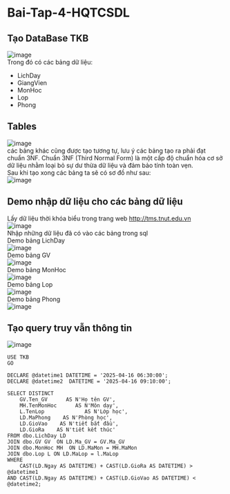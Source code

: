 # Bai-Tap-4-HQTCSDL  
## Tạo DataBase TKB  
![image](https://github.com/user-attachments/assets/2e85a024-3711-496d-a055-7c71d946c217)  
Trong đó có các bảng dữ liệu:  
- LichDay
- GiangVien
- MonHoc
- Lop
- Phong  
## Tables
![image](https://github.com/user-attachments/assets/21e622d0-c507-42bb-bf66-64a89334eda2)  
các bảng khác cũng được tạo tương tự, lưu ý các bảng tạo ra phải đạt chuẩn 3NF. Chuẩn 3NF (Third Normal Form) là một cấp độ chuẩn hóa cơ sở dữ liệu nhằm loại bỏ sự dư thừa dữ liệu và đảm bảo tính toàn vẹn.  
Sau khi tạo xong các bảng ta sẽ có sơ đồ như sau:  
![image](https://github.com/user-attachments/assets/957cba76-94f9-466f-8b6a-65a5626f8a78)  
## Demo nhập dữ liệu cho các bảng dữ liệu  
Lấy dữ liệu thời khóa biểu trong trang web http://tms.tnut.edu.vn  
![image](https://github.com/user-attachments/assets/e65b19d6-e5c2-4f72-8037-d2186500014d)  
Nhập những dữ liệu đã có vào các bảng trong sql  
Demo bảng LichDay  
![image](https://github.com/user-attachments/assets/a04c792e-4c96-448b-9c8a-5ccc95b0df2e)  
Demo bảng GV  
![image](https://github.com/user-attachments/assets/4ecc7574-b892-4cc2-a6f8-2393a01d53b8)  
Demo bảng MonHoc  
![image](https://github.com/user-attachments/assets/afef75a2-e99d-42f9-b7c0-d947b6e33231)  
Demo bảng Lop  
![image](https://github.com/user-attachments/assets/77433cc8-6e9a-4be6-b82e-3cba95ffffac)  
Demo bảng Phong  
![image](https://github.com/user-attachments/assets/358c0405-cdb8-4d88-b4b8-a2f98e448c17)  
## Tạo query truy vẫn thông tin  
![image](https://github.com/user-attachments/assets/690a72c5-3a0b-40e8-83d5-37ad5312e17d)  
```
USE TKB
GO 

DECLARE @datetime1 DATETIME = '2025-04-16 06:30:00';
DECLARE @datetime2  DATETIME = '2025-04-16 09:10:00';

SELECT DISTINCT
    GV.Ten_GV      AS N'Họ tên GV',
    MH.TenMonHoc      AS N'Môn dạy',
    L.TenLop             AS N'Lớp học',
    LD.MaPhong    AS N'Phòng học',
    LD.GioVao    AS N'tiết bắt đầu',
    LD.GioRa    AS N'tiết kết thúc'
FROM dbo.LichDay LD
JOIN dbo.GV GV  ON LD.Ma_GV = GV.Ma_GV
JOIN dbo.MonHoc MH  ON LD.MaMon = MH.MaMon
JOIN dbo.Lop L ON LD.MaLop = l.MaLop 
WHERE
    CAST(LD.Ngay AS DATETIME) + CAST(LD.GioRa AS DATETIME) > @datetime1
AND CAST(LD.Ngay AS DATETIME) + CAST(LD.GioVao AS DATETIME) < @datetime2;
```  
